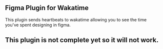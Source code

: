 ## Figma Plugin for Wakatime

This plugin sends heartbeats to wakatime allowing you to see the time you've spent designing in figma.

## This plugin is not complete yet so it will not work.